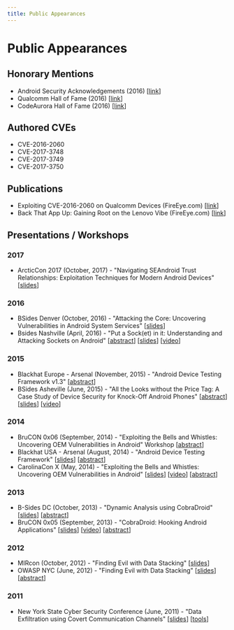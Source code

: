 ```yaml
---
title: Public Appearances
---
```

# Public Appearances

## Honorary Mentions
* Android Security Acknowledgements (2016) \[[link](https://source.android.com/security/overview/acknowledgements)\]
* Qualcomm Hall of Fame (2016) \[[link](https://www.qualcomm.com/company/product-security/hall-of-fame)\]
* CodeAurora Hall of Fame (2016) \[[link](https://www.codeaurora.org/projects/security-advisories/hall-of-fame)\]

## Authored CVEs
* CVE-2016-2060
* CVE-2017-3748
* CVE-2017-3749
* CVE-2017-3750

## Publications
* Exploiting CVE-2016-2060 on Qualcomm Devices (FireEye.com) \[[link](https://www.fireeye.com/blog/threat-research/2016/05/exploiting_cve-2016-.html)\]
* Back That App Up: Gaining Root on the Lenovo Vibe (FireEye.com) \[[link](https://www.fireeye.com/blog/threat-research/2017/05/gaining-root-on-lenovo-vibe.html)\]

## Presentations / Workshops
### 2017
* ArcticCon 2017 (October, 2017) - "Navigating SEAndroid Trust Relationships: Exploitation Techniques for Modern Android Devices" \[[slides](/uploads/Valletta%20-%20ArcticCon%202017%20-%20Navigating%20SEAndroid%20Trust%20Relationships.pdf)\]

### 2016
* BSides Denver (October, 2016) - "Attacking the Core: Uncovering Vulnerabilities in Android System Services" \[[slides](/uploads/Valletta%20-%20BSides%20Denver%202016%20-%20Attacking%20the%20Core.pdf)\]
* Bsides Nashville (April, 2016) - "Put a Sock(et) in it: Understanding and Attacking Sockets on Android" \[[abstract](http://www.bsidesnash.org/cfp0/)\] \[[slides](/uploads/Valletta%20-%20BSides%20Nashville%202016%20-%20Put%20a%20Sock%28et%29%20in%20it.pdf)\] \[[video](https://www.youtube.com/watch?v=O1Z1nasF7vk)\]

### 2015
* Blackhat Europe - Arsenal (November, 2015) - "Android Device Testing Framework v1.3" \[[abstract](https://www.blackhat.com/eu-15/arsenal.html#android-device-testing-framework-v13)\]
* BSides Asheville (June, 2015) - "All the Looks without the Price Tag: A Case Study of Device Security for Knock-Off Android Phones" \[[abstract](http://www.bsidesasheville.com/assets/docs/BSidesAVL2015_v2.pdf)\] \[[slides](/uploads/Valletta%20-%20BSides%20Asheville%202015%20-%20All%20the%20Looks%20without%20the%20Price%20Tag.pdf)\] \[[video](https://www.youtube.com/watch?v=wVUQmy0QDUA&t=3h44m20s)\]

### 2014
* BruCON 0x06 (September, 2014) - "Exploiting the Bells and Whistles: Uncovering OEM Vulnerabilities in Android" Workshop \[[abstract](http://2014.brucon.org/index.php/Exploiting_the_Bells_and_Whistles:_Uncovering_OEM_Vulnerabilities_in_Android.html)\]
* Blackhat USA - Arsenal (August, 2014) - "Android Device Testing Framework" \[[slides](/uploads/Valletta%20-%20Blackhat%20USA%20Arsenal%202014%20-%20Android%20Device%20Testing%20Framework.pdf)\] \[[abstract](https://www.blackhat.com/us-14/arsenal.html#Valletta)\]
* CarolinaCon X (May, 2014) - "Exploiting the Bells and Whistles: Uncovering OEM Vulnerabilities in Android" \[[slides](/uploads/Valletta%20-%20CarolinaCon%20X%20-%20Exploiting%20the%20Bells%20and%20Whistles.pdf)\] \[[video](https://www.youtube.com/watch?v=g4jJpQ1lKpE)\] \[[abstract](http://www.carolinacon.org/cc2014/abstracts.html#14)\]

### 2013
* B-Sides DC (October, 2013) - "Dynamic Analysis using CobraDroid" \[[slides](/uploads/Valletta%20-%20BSidesDC%202013%20-%20Dynamic%20Analysis%20using%20CobraDroid.pdf)\] \[[abstract](http://cc.thinkst.com/talk/view/29029/)\]
* BruCON 0x05 (September, 2013) - "CobraDroid: Hooking Android Applications" \[[slides](/uploads/Valletta%20-%20BruCON%202013%20-%20CobraDroid%20-%20Hooking%20Android%20Applications.pdf)\] \[[video](https://www.youtube.com/watch?v=ZcupwSdKNss)\] \[[abstract](http://sched.brucon.org/speaker/jake_valletta.1rbkf7ok)\]

### 2012
* MIRcon (October, 2012) - "Finding Evil with Data Stacking" \[[slides](/uploads/Valletta,%20Bennett%20-%20MIRcon%202012%20-%20Finding%20Evil%20with%20Data%20Stacking.pdf)\]
* OWASP NYC (June, 2012) - "Finding Evil with Data Stacking" \[[slides](/uploads/Valletta,%20Bennett%20-%20OWASP,%20June%202012%20-%20Finding%20Evil%20wth%20Data%20Stacking.pdf)\] \[[abstract](http://www.meetup.com/OWASP-NYC/events/58194332/)\]

### 2011
* New York State Cyber Security Conference (June, 2011) - "Data Exfiltration using Covert Communication Channels" \[[slides](/uploads/Valletta%20-%20NYSCSC%202011%20-%20Data%20Exfiltration%20using%20Covert%20Channels.pdf)\] \[[tools](/uploads/covert_source.zip)\]
